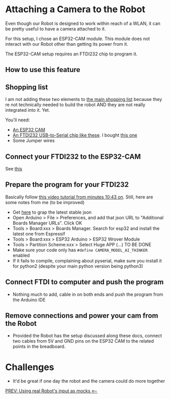 # Attaching a Camera to the Robot

Even though our Robot is designed to work within reach of a WLAN, it can be pretty useful to have a camera attached to it.

For this setup, I chose an ESP32-CAM module. This module does not interact with our Robot other than getting its power from it.

The ESP32-CAM setup requires an FTDI232 chip to program it.
  
## How to use this feature
## Shopping list
I am not adding these two elements to [the main shopping list](./000_ShoppingList.md) because they re not technically needed to build the robot AND they are not really integrated into it. Yet.
  
You'll need:
- [An ESP32 CAM](https://www.banggood.com/ESP32-CAM-WiFi-+-bluetooth-Camera-Module-Development-Board-ESP32-With-Camera-Module-OV2640-p-1394679.html?cur_warehouse=CN&rmmds=search)
- [An FTDI232 USB-to-Serial chip like these](https://www.amazon.com/s?k=ftdi232+usb+to+serial&crid=HFWAC7THRVAB&sprefix=FTDI232%2Caps%2C284&ref=nb_sb_ss_ts-doa-p_1_7). I bought [this one](https://www.ebay.de/itm/FT232RL-3-3V-5-5V-FTDI-USB-to-TTL-Serial-Adapter-Modul-for-Arduino-Mini-Port-/174087046369)
- Some Jumper wires
  
## Connect your FTDI232 to the ESP32-CAM
See [this](https://randomnerdtutorials.com/program-upload-code-esp32-cam/)
  
## Prepare the program for your FTDI232
Basically follow [this video tutorial from minutes 10:43 on](https://youtu.be/5XCb3t8J4Kg?t=643). Still, here are some notes from me (to be improved)
  
   
- Get [here](https://github.com/espressif/arduino-esp32/blob/master/docs/arduino-ide/boards_manager.md) to grap the latest stable json
- Open Arduino > File > Preferences, and add that json URL to "Additional Boards Manager URLs". Click OK
- Tools > Board:xxx > Boards Manager. Search for esp32 and install the latest one from Espressif
- Tools > Board:xxx > ESP32 Arduino > ESP32 Wrover Module
- Tools > Partition Scheme:xxx > Select Huge APP
(...) TO BE DONE
- Make sure your code only has ```#define CAMERA_MODEL_AI_THINKER``` enabled
- If it fails to compile, complaining about pyserial, make sure you install it for python2 (despite your main python version being python3)
  
## Connect FTDI to computer and push the program
- Nothing much to add, cable in on both ends and push the program from the Arduino IDE
  
## Remove connections and power your cam from the Robot
- Provided the Robot has the setup discussed along these docs, connect two cables from 5V and GND pins on the ESP32 CAM to the related points in the breadboard.

# Challenges
- It'd be great if one day the robot and the camera could do more together

[PREV: Using real Robot's input as mocks <--](008_TestingWithRealMocks.md)
